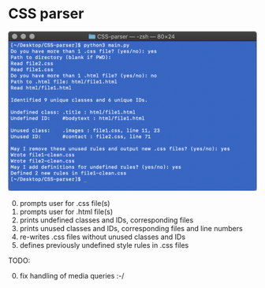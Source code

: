 # CSS parser

![Terminal screenshot demonstrating user experience with parsing software](https://github.com/jckdm/CSS-parser/blob/master/demo.png?raw=true)

0. prompts user for .css file(s)
1. prompts user for .html file(s)
2. prints undefined classes and IDs, corresponding files
3. prints unused classes and IDs, corresponding files and line numbers
4. re-writes .css files without unused classes and IDs
5. defines previously undefined style rules in .css files

TODO:

0. fix handling of media queries :-/
